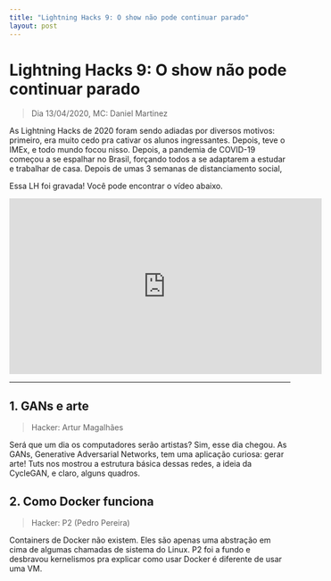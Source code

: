 ```yaml
---
title: "Lightning Hacks 9: O show não pode continuar parado"
layout: post
---
```


# Lightning Hacks 9: O show não pode continuar parado
> Dia 13/04/2020, MC: Daniel Martinez

As Lightning Hacks de 2020 foram sendo adiadas por
diversos motivos: primeiro, era muito cedo pra cativar os alunos ingressantes.
Depois, teve o IMEx, e todo mundo focou nisso. Depois, a pandemia de COVID-19
começou a se espalhar no Brasil, forçando todos a se adaptarem a estudar e
trabalhar de casa. Depois de umas 3 semanas de distanciamento social, 

Essa LH foi gravada! Você pode encontrar o vídeo abaixo.

<iframe width="560" height="315" src="https://www.youtube.com/embed/Hksu-zRh5_Q" frameborder="0" allow="accelerometer; autoplay; encrypted-media; gyroscope; picture-in-picture" allowfullscreen></iframe>

<hr>

## 1. GANs e arte
> Hacker: Artur Magalhães

Será que um dia os computadores serão artistas? Sim, esse dia chegou. As GANs, Generative 
Adversarial Networks, tem uma aplicação curiosa: gerar arte! Tuts nos mostrou a estrutura 
básica dessas redes, a ideia da CycleGAN, e claro, alguns quadros.

## 2. Como Docker funciona
> Hacker: P2 (Pedro Pereira)

Containers de Docker não existem. Eles são apenas uma abstração em cima de algumas
chamadas de sistema do Linux. P2 foi a fundo e desbravou kernelismos pra explicar
como usar Docker é diferente de usar uma VM.
